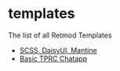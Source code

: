 # templates
The list of all Retmod Templates

- [SCSS, DaisyUI, Mantine](https://github.com/Retmod/template-mantine-daisyui-scss)
- [Basic TPRC Chatapp](https://github.com/Retmod/template-basic-trpc-chatapp)